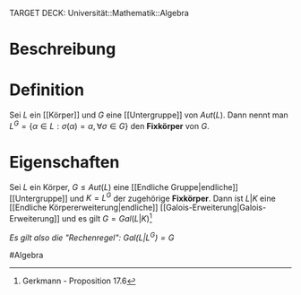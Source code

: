 TARGET DECK: Universität::Mathematik::Algebra

$\newcommand{\Q}{\mathbb Q}$
$\newcommand{\R}{\mathbb R}$
$\newcommand{\C}{\mathbb C}$
$\newcommand{\F}{\mathbb F}$
$\newcommand{\Z}{\mathbb Z}$


# Beschreibung


# Definition
Sei $L$ ein  [[Körper]] und $G$ eine [[Untergruppe]] von $Aut(L)$. Dann nennt man $L^G = \{\alpha \in L : \sigma(\alpha) = \alpha, \forall \sigma \in G\}$ den **Fixkörper** von $G$.

# Eigenschaften
Sei $L$ ein Körper, $G \leq Aut(L)$ eine [[Endliche Gruppe|endliche]] [[Untergruppe]] und $K = L^G$ der zugehörige **Fixkörper**. Dann ist $L|K$ eine [[Endliche Körpererweiterung|endliche]] [[Galois-Erweiterung|Galois-Erweiterung]] und es gilt $G = Gal(L|K)$[^1]

*Es gilt also die "Rechenregel": $Gal(L|L^G) = G$*

#Algebra 

[^1]: Gerkmann - Proposition 17.6
